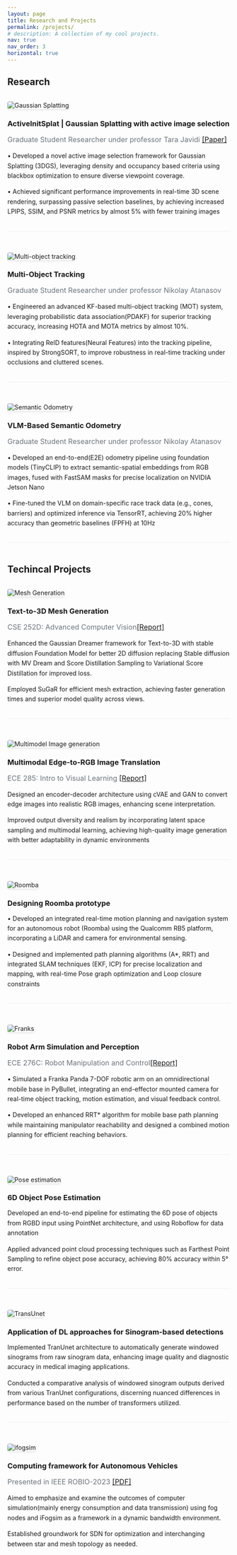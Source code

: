 ```yaml
---
layout: page
title: Research and Projects 
permalink: /projects/
# description: A collection of my cool projects.
nav: true
nav_order: 3
horizontal: true
---
```


<!-- pages/projects.md -->
<div class="projects">
  <div class="container">
    <h2>Research</h2>
    <!-- Project 1 -->
    <div class="row project-item align-items-center">
      <div class="col-md-4">
        <img src="/assets/img/3dgs.png" alt="Gaussian Splatting" class="img-fluid rounded">
      </div>
      <div class="col-md-8">
        <h3>ActiveInitSplat | Gaussian Splatting with active image selection</h3>
        <p class="project-subtitle">Graduate Student Researcher under professor Tara Javidi <a href="https://arxiv.org/abs/2503.06859" class="project-paper">[Paper]</a></p>
        <p class="project-description">
          •  Developed a novel active image selection framework for Gaussian Splatting (3DGS), leveraging density and occupancy based criteria using blackbox optimization to ensure diverse viewpoint coverage.
        </p>
        <p class="project-description">
          • Achieved significant performance improvements in real-time 3D scene rendering, surpassing passive selection baselines, by achieving increased LPIPS, SSIM, and PSNR metrics by almost 5% with fewer training images
        </p>
      </div>
    </div>
    <!-- Project 2 -->
    <div class="row project-item align-items-center">
      <div class="col-md-4">
        <img src="/assets/img/mot.gif" alt="Multi-object tracking" class="img-fluid rounded">
      </div>
      <div class="col-md-8">
        <h3>Multi-Object Tracking</h3>
        <p class="project-subtitle">Graduate Student Researcher under professor Nikolay Atanasov</p>
        <p class="project-description">
          • Engineered an advanced KF-based multi-object tracking (MOT) system, leveraging probabilistic data association(PDAKF) for superior tracking accuracy, increasing HOTA and MOTA metrics by almost 10%.
        </p>
        <p class="project-description">
          • Integrating ReID features(Neural Features) into the tracking pipeline, inspired by StrongSORT, to improve robustness in real-time tracking under occlusions and cluttered scenes.
        </p>
      </div>
    </div>
    <!-- Project 3 -->
    <div class="row project-item align-items-center">
      <div class="col-md-4">
        <img src="/assets/img/semantics.gif" alt="Semantic Odometry" class="img-fluid rounded">
      </div>
      <div class="col-md-8">
        <h3>VLM-Based Semantic Odometry </h3>
        <p class="project-subtitle">Graduate Student Researcher under professor Nikolay Atanasov</p>
        <p class="project-description">
            • Developed an end-to-end(E2E) odometry pipeline using foundation models (TinyCLIP) to extract semantic-spatial embeddings from RGB images, fused with FastSAM masks for precise localization on NVIDIA Jetson Nano
        </p>
        <p class="project-description">
            • Fine-tuned the VLM on domain-specific race track data (e.g., cones, barriers) and optimized inference via TensorRT, achieving 20% higher accuracy than geometric baselines (FPFH) at 10Hz
        </p>
      </div>
    </div>
    <h2>Techincal Projects</h2>
    <!-- Project 1 -->
    <div class="row project-item align-items-center">
      <div class="col-md-4">
        <img src="/assets/img/tiara.gif" alt="Mesh Generation" class="img-fluid rounded">
      </div>
      <div class="col-md-8">
        <h3>Text-to-3D Mesh Generation</h3>
        <p class="project-subtitle">CSE 252D: Advanced Computer Vision<a href="https://drive.google.com/file/d/1nhhBTaKQcUYS6MWLehpMoR1DqQR40ikt/view?usp=sharing" class="project-report">[Report]</a></p>
        <p class="project-description">
          Enhanced the Gaussian Dreamer framework for Text-to-3D with stable diffusion Foundation Model for better 2D diffusion replacing Stable diffusion with MV Dream and Score Distillation Sampling to Variational Score Distillation for improved loss. 
        </p>
          <p class="project-description">
          Employed SuGaR for efficient mesh extraction, achieving faster generation times and superior model quality across views.
        </p>
      </div>
    </div>
    <!-- Project 2 -->
    <div class="row project-item align-items-center">
      <div class="col-md-4">
        <img src="/assets/img/ece_285.png" alt="Multimodel Image generation" class="img-fluid rounded">
      </div>
      <div class="col-md-8">
        <h3>Multimodal Edge-to-RGB Image Translation</h3>
        <p class="project-subtitle">ECE 285: Intro to Visual Learning <a href="https://drive.google.com/file/d/1jL64gvW_CLYag41Dofts2-F_s6b5ICf_/view?usp=sharing" class="project-report">[Report]</a></p>
        <p class="project-description">
         Designed an encoder-decoder architecture using cVAE and GAN to convert edge images into realistic RGB images, enhancing scene interpretation.
        </p>
          <p class="project-description">
          Improved output diversity and realism by incorporating latent space sampling and multimodal learning, achieving high-quality image generation with better adaptability in dynamic environments
        </p>
      </div>
    </div>
    <!-- Project 3 -->
    <div class="row project-item align-items-center">
      <div class="col-md-4">
        <img src="/assets/img/hqdefault.jpg" alt="Roomba" class="img-fluid rounded">
      </div>
      <div class="col-md-8">
        <h3>Designing Roomba prototype</h3>
        <p class="project-description">
         • Developed an integrated real-time motion planning and navigation system for an autonomous robot (Roomba) using the Qualcomm RB5 platform, incorporating a LiDAR and camera for environmental sensing.
        </p>
          <p class="project-description">
            • Designed and implemented path planning algorithms (A*, RRT) and integrated SLAM techniques (EKF, ICP) for precise localization and mapping, with real-time Pose graph optimization and Loop closure constraints        
            </p>
      </div>
    </div>
    <!-- Project 3 -->
    <div class="row project-item align-items-center">
      <div class="col-md-4">
        <img src="/assets/img/franka.jpg" alt="Franks" class="img-fluid rounded">
      </div>
      <div class="col-md-8">
        <h3>Robot Arm Simulation and Perception</h3>
        <p class="project-subtitle">ECE 276C: Robot Manipulation and Control<a href="https://drive.google.com/file/d/1O71ETYHTFYyidcvZDhlkCrnxSK1pXF7Y/view?usp=sharing" class="project-report">[Report]</a></p>
        <p class="project-description">
            • Simulated a Franka Panda 7-DOF robotic arm on an omnidirectional mobile base in PyBullet, integrating an end-effector mounted camera for real-time object tracking, motion estimation, and visual feedback control.
        </p>
          <p class="project-description">
            • Developed an enhanced RRT* algorithm for mobile base path planning while maintaining manipulator reachability and designed a combined motion planning for efficient reaching behaviors.       
            </p>
      </div>
    </div>
        <!-- Project 4 -->
    <div class="row project-item align-items-center">
      <div class="col-md-4">
        <img src="/assets/img/6dpose.png" alt="Pose estimation" class="img-fluid rounded">
      </div>
      <div class="col-md-8">
        <h3>6D Object Pose Estimation</h3>
        <p class="project-description">
         Developed an end-to-end pipeline for estimating the 6D pose of objects from RGBD input using PointNet architecture, and using Roboflow for data annotation
        </p>
          <p class="project-description">
          Applied advanced point cloud processing techniques such as Farthest Point Sampling to refine object pose accuracy, achieving 80% accuracy within 5° error.
        </p>
      </div>
    </div>
    <!-- Project 5 -->
    <div class="row project-item align-items-center">
      <div class="col-md-4">
        <img src="/assets/img/transunet.png" alt="TransUnet" class="img-fluid rounded">
      </div>
      <div class="col-md-8">
        <h3>Application of DL approaches for Sinogram-based detections</h3>
        <p class="project-description">
         Implemented TranUnet architecture to automatically generate windowed sinograms from raw sinogram data, enhancing image quality and diagnostic accuracy in medical imaging applications.
        </p>
          <p class="project-description">
          Conducted a comparative analysis of windowed sinogram outputs derived from various TranUnet configurations, discerning nuanced differences in performance based on the number of transformers utilized.
        </p>
      </div>
    </div>
        <!-- Project 6 -->
    <div class="row project-item align-items-center">
      <div class="col-md-4">
        <img src="/assets/img/ifogsim.png" alt="ifogsim" class="img-fluid rounded">
      </div>
      <div class="col-md-8">
        <h3>Computing framework for Autonomous Vehicles</h3>
        <p class="project-subtitle">Presented in IEEE ROBIO-2023 <a href="https://ieeexplore.ieee.org/document/10355008" class="project-report">[PDF]</a></p>
        <p class="project-description">
         Aimed to emphasize and examine the outcomes of computer simulation(mainly energy consumption and data transmission) using fog nodes and iFogsim as a framework in a dynamic bandwidth environment.
        </p>
          <p class="project-description">
         Established groundwork for SDN for optimization and interchanging between star and mesh topology as needed.
        </p>
      </div>
    </div>

  </div>
</div>

<style>
.project-item {
  margin-bottom: 3rem;
  padding-bottom: 2rem;
  border-bottom: 1px solid #eee;
}

.project-item:last-child {
  border-bottom: none;
}

.project-subtitle {
  color: #6c757d;
  margin-bottom: 1rem;
  font-size: 1rem;
}

.project-link {
  color: #0d6efd;
  text-decoration: none;
  margin-left: 0.5rem;
}

.project-link:hover {
  text-decoration: underline;
}

.project-description {
  margin-bottom: 0;
  line-height: 1.6;
}

h2 {
  margin-bottom: 2rem;
  /* color: #343a40; */
}

h3 {
  margin-bottom: 0.5rem;
  /* color: #495057; */
}

.img-fluid {
  max-width: 100%;
  height: auto;
  box-shadow: 0 2px 4px rgba(0,0,0,0.1);
}

.rounded {
  border-radius: 0.25rem;
}
</style>